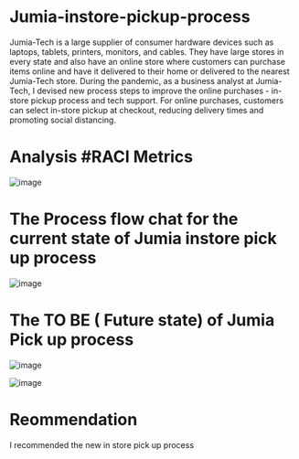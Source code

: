 # Jumia-instore-pickup-process
Jumia-Tech is a large supplier of consumer hardware devices such as laptops, tablets, printers, monitors, and cables. They have large stores in every state and also have an online store where customers can purchase items online and have it delivered to their home or delivered to the nearest Jumia-Tech store.
During the pandemic, as a business analyst at Jumia-Tech, I devised new process steps to improve the online purchases - in-store pickup process and tech support. For online purchases, customers can select in-store pickup at checkout, reducing delivery times and promoting social distancing. 
# Analysis #RACI Metrics
![image](https://github.com/Mizlizzy/Jumia-instore-pickup-process/assets/125541494/a6a51077-9339-406d-a8d4-b5ca2fcaa234)
# The Process flow chat for the current state of Jumia instore pick up process
![image](https://github.com/Mizlizzy/Jumia-instore-pickup-process/assets/125541494/a4c9f67d-7e74-4911-a881-8709be0a04d7)
# The TO BE ( Future state) of Jumia Pick up process
![image](https://github.com/Mizlizzy/Jumia-instore-pickup-process/assets/125541494/c5be7f53-baac-4ee5-9a90-94cd85e3b72a)

![image](https://github.com/Mizlizzy/Jumia-instore-pickup-process/assets/125541494/a39ea88c-9a95-4af3-900e-ebc362284983)
# Reommendation 
I recommended the new in store pick up process 
